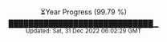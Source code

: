 <p align="center">
⏳Year Progress (99.79 %) <br>
█████████████████████████████▁ <br>
<sub>Updated: Sat, 31 Dec 2022 06:02:29 GMT</sub>
</p>


